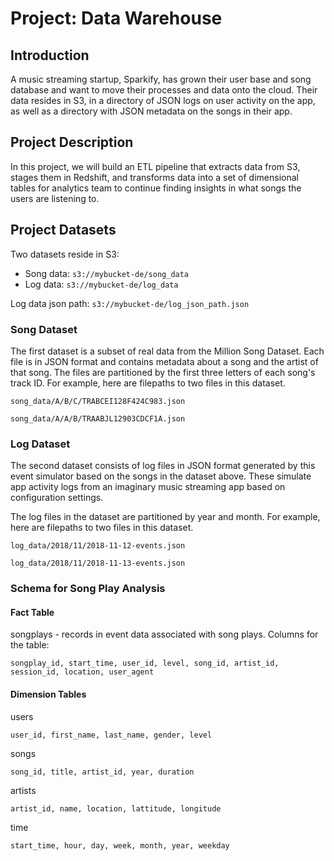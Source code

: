 # Project: Data Warehouse

## Introduction

A music streaming startup, Sparkify, has grown their user base and song database and want to move their processes and
data onto the cloud. Their data resides in S3, in a directory of JSON logs on user activity on the app, as well as a 
directory with JSON metadata on the songs in their app.

## Project Description

In this project, we will build an ETL pipeline that extracts data from S3, stages them in Redshift, and transforms data 
into a set of dimensional tables for analytics team to continue finding insights in what songs the users are listening 
to.

## Project Datasets

Two datasets reside in S3:

- Song data: `s3://mybucket-de/song_data`
- Log data: `s3://mybucket-de/log_data`

Log data json path: `s3://mybucket-de/log_json_path.json`

### Song Dataset

The first dataset is a subset of real data from the Million Song Dataset. Each file is in JSON format and contains 
metadata about a song and the artist of that song. The files are partitioned by the first three letters of each song's
track ID. For example, here are filepaths to two files in this dataset.

`song_data/A/B/C/TRABCEI128F424C983.json`

`song_data/A/A/B/TRAABJL12903CDCF1A.json`


### Log Dataset

The second dataset consists of log files in JSON format generated by this event simulator based on the songs in the 
dataset above. These simulate app activity logs from an imaginary music streaming app based on configuration settings.

The log files in the dataset are partitioned by year and month. For example, here are filepaths to two files in this
dataset.

`log_data/2018/11/2018-11-12-events.json`

`log_data/2018/11/2018-11-13-events.json`

### Schema for Song Play Analysis

#### Fact Table

songplays - records in event data associated with song plays. Columns for the table:

`songplay_id, start_time, user_id, level, song_id, artist_id, session_id, location, user_agent`

#### Dimension Tables

users

`user_id, first_name, last_name, gender, level`

songs

`song_id, title, artist_id, year, duration`

artists

`artist_id, name, location, lattitude, longitude`

time

`start_time, hour, day, week, month, year, weekday`


